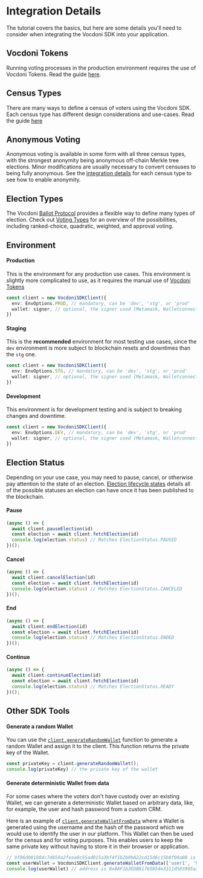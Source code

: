 
# Integration Details

The tutorial covers the basics, but here are some details you'll need to consider when integrating the Vocdoni SDK into your application.

## Vocdoni Tokens 

Running voting processes in the production environment requires the use of Vocdoni Tokens. Read the guide [here](integration-details/vocdoni-tokens).

## Census Types

There are many ways to define a census of voters using the Vocdoni SDK. Each census type has different design considerations and use-cases. Read the guide [here](integration-details/census-types)

## Anonymous Voting

Anonymous voting is available in some form with all three census types, with the strongest anonymity being anonymous off-chain Merkle tree elections. Minor modifications are usually necessary to convert censuses to being fully anonymous. See the [integration details](integration-details/census-types) for each census type to see how to enable anonymity.


## Election Types

The Vocdoni [Ballot Protocol][ballot-protocol] provides a flexible way to define many types of election. Check out [Voting Types][voting-types] for an overview of the possibilities, including ranked-choice, quadratic, weighted, and approval voting.

## Environment

#### Production

This is the environment for any production use cases. This environment is slightly more complicated to use, as it requires the manual use of [Vocdoni Tokens](/sdk/integration-details#vocdoni-tokens)

~~~ts
const client = new VocdoniSDKClient({
  env: EnvOptions.PROD, // mandatory, can be 'dev', 'stg', or 'prod'
  wallet: signer, // optional, the signer used (Metamask, Walletconnect)
})
~~~

#### Staging

This is the **recommended** environment for most testing use cases, since the
`dev` environment is more subject to blockchain resets and downtimes than
the `stg` one.

~~~ts
const client = new VocdoniSDKClient({
  env: EnvOptions.STG, // mandatory, can be 'dev', 'stg', or 'prod'
  wallet: signer, // optional, the signer used (Metamask, Walletconnect)
})
~~~

#### Development

This environment is for development testing and is subject to breaking changes and downtime.

~~~ts
const client = new VocdoniSDKClient({
  env: EnvOptions.DEV, // mandatory, can be 'dev', 'stg', or 'prod'
  wallet: signer, // optional, the signer used (Metamask, Walletconnect)
})
~~~


## Election Status

Depending on your use case, you may need to pause, cancel, or otherwise pay attention to the state of an election.
[Election lifecycle states][election-states] details all of the possible statuses an election can have once it has been published to the blockchain.

#### Pause

~~~ts
(async () => {
  await client.pauseElection(id)
  const election = await client.fetchElection(id)
  console.log(election.status) // Matches ElectionStatus.PAUSED
})();
~~~

#### Cancel

~~~ts
(async () => {
  await client.cancelElection(id)
  const election = await client.fetchElection(id)
  console.log(election.status) // Matches ElectionStatus.CANCELED
})();
~~~

#### End

~~~ts
(async () => {
  await client.endElection(id)
  const election = await client.fetchElection(id)
  console.log(election.status) // Matches ElectionStatus.ENDED
})();
~~~

#### Continue

~~~ts
(async () => {
  await client.continueElection(id)
  const election = await client.fetchElection(id)
  console.log(election.status) // Matches ElectionStatus.READY
})();
~~~

## Other SDK Tools

#### Generate a random Wallet

You can use the [`client.generateRandomWallet`][generate-random-wallet] function to generate a random Wallet and assign it to the client.
This function returns the private key of the Wallet.

~~~ts
const privateKey = client.generateRandomWallet();
console.log(privateKey) // the private key of the wallet
~~~

#### Generate deterministic Wallet from data

For some cases where the voters don't have custody over an existing Wallet, we can generate a deterministic
Wallet based on arbitrary data, like, for example, the user and hash password from a custom CRM.

Here is an example of [`client.generateWalletFromData`][generate-wallet-data] where a Wallet is generated using the username and the hash of the password
which we would use to identify the user in our platform. This Wallet can then be used for the
census and for voting purposes. This enables users to keep the same private key without having to store it in their browser or application.

~~~ts
// 9f86d081884c7d659a2feaa0c55ad015a3bf4f1b2b0b822cd15d6c15b0f00a08 is the sha256 of 'test'
const userWallet = VocdoniSDKClient.generateWalletFromData(['user1', '9f86d081884c7d659a2feaa0c55ad015a3bf4f1b2b0b822cd15d6c15b0f00a08']);
console.log(userWallet) // address is 0x8AF1b3EDB817b5854e3311d583905a3421F49829
~~~

[blockchain]: /protocol#11-the-blockchain
[contact]: https://chat.vocdoni.io
[createAccount]: /sdk/reference/classes/VocdoniSDKClient#createaccount
[fetchAccountInfo]: /sdk/reference/classes/VocdoniSDKClient#fetchaccount
[collectFaucetTokens]: /sdk/reference/classes/VocdoniSDKClient#collectfaucettokens
[estimateElectionCost]: /sdk/reference/classes/VocdoniSDKClient#estimateelectioncost
[calculateElectionCost]: /sdk/reference/classes/VocdoniSDKClient#calculateelectioncost
[zk-census-proof]: /protocol/anonymity/zk-census-proof
[chat]: https://chat.vocdoni.io
[blind-signatures]: /protocol/Census/off-chain-csp#blind-signatures
[ballot-protocol]: /protocol/ballot-protocol
[voting-types]: /sdk/integration-details/voting-types
[election-states]: /protocol#election-lifecycle-states
[generate-random-wallet]: /sdk/reference/classes/VocdoniSDKClient#generaterandomwallet
[generate-wallet-data]: /sdk/reference/classes/VocdoniSDKClient#generatewalletfromdata
[maxCensusSize]: /sdk/reference/interfaces/IElectionParameters#maxcensussize
[zk-census-proof]: /protocol/anonymity/zk-census-proof